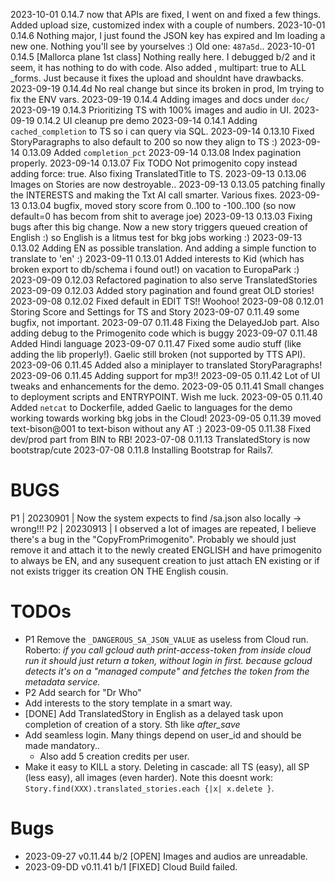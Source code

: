 2023-10-01 0.14.7  now that APIs are fixed, I went on and fixed a few things. Added upload size, customized
                index with a couple of numbers.
2023-10-01 0.14.6  Nothing major, I just found the JSON key has expired and Im loading a new one. Nothing
                   you'll see by yourselves :) Old one: `487a5d`..
2023-10-01 0.14.5  [Mallorca plane 1st class] Nothing really here. I debugged b/2 and it seem,
                   it has nothing to do with code.
                   Also added , multipart: true to ALL _forms. Just because it fixes the upload and shouldnt have drawbacks.
2023-09-19 0.14.4d No real change but since its broken in prod, Im trying to fix the ENV vars.
2023-09-19 0.14.4  Adding images and docs under `doc/`
2023-09-19 0.14.3  Prioritizing TS with 100% images and audio in UI.
2023-09-19 0.14.2  UI cleanup pre demo
2023-09-14 0.14.1  Adding `cached_completion` to TS so i can query via SQL.
2023-09-14 0.13.10 Fixed StoryParagraphs to also default to 200 so now they align to TS :)
2023-09-14 0.13.09 Added `completion_pct`
2023-09-14 0.13.08 Index pagination properly.
2023-09-14 0.13.07 Fix TODO Not primogenito copy instead adding force: true. Also fixing TranslatedTitle to TS.
2023-09-13 0.13.06 Images on Stories are now destroyable..
2023-09-13 0.13.05 patching finally the INTERESTS and making the Txt AI call smarter. Various fixes.
2023-09-13 0.13.04 bugfix, moved story score from 0..100 to -100..100 (so now default=0 has becom from shit to average joe)
2023-09-13 0.13.03 Fixing bugs after this big change. Now a new story triggers queued creation of English :) so English is a
                   litmus test for bkg jobs working :)
2023-09-13 0.13.02 Adding EN as possible translation. And adding a simple function to translate to 'en' :)
2023-09-11 0.13.01 Added interests to Kid (which has broken export to db/schema i found out!) on vacation to EuropaPark :)
2023-09-09 0.12.03 Refactored pagination to also serve TranslatedStories
2023-09-09 0.12.03 Added story pagination and found great OLD stories!
2023-09-08 0.12.02 Fixed default in EDIT TS!! Woohoo!
2023-09-08 0.12.01 Storing Score and Settings for TS and Story
2023-09-07 0.11.49 some bugfix, not important.
2023-09-07 0.11.48 Fixing the DelayedJob part. Also adding debug to the Primogenito code which is buggy
2023-09-07 0.11.48 Added Hindi language
2023-09-07 0.11.47 Fixed some audio stuff (like adding the lib properly!). Gaelic still broken (not supported by TTS API).
2023-09-06 0.11.45 Added also a miniplayer to translated StoryParagraphs!
2023-09-06 0.11.45 Adding support for mp3!!
2023-09-05 0.11.42 Lot of UI tweaks and enhancements for the demo.
2023-09-05 0.11.41 Small changes to deployment scripts and ENTRYPOINT. Wish me luck.
2023-09-05 0.11.40 Added `netcat` to Dockerfile, added Gaelic to languages for the demo
                   working towards working bkg jobs in the Cloud!
2023-09-05 0.11.39 moved text-bison@001 to text-bison without any AT :)
2023-09-05 0.11.38 Fixed dev/prod part from BIN to RB!
2023-07-08 0.11.13 TranslatedStory is now bootstrap/cute
2023-07-08 0.11.8 Installing Bootstrap for Rails7.

# BUGS

P1 | 20230901 | Now the system expects to find /sa.json also locally -> wrong!!!
P2 | 20230913 | I observed a lot of images are repeated, I believe there's a bug in the "CopyFromPrimogenito". Probably we should just remove it and attach it to the newly created ENGLISH and have primogenito to always be EN, and any susequent creation to just attach EN existing or if not exists trigger its creation  ON THE English cousin.

# TODOs

* P1 Remove the `_DANGEROUS_SA_JSON_VALUE` as useless from Cloud run. Roberto: *if you call gcloud auth print-access-token from inside cloud run it should just return a token, without login in first. because gcloud detects it's on a "managed compute"  and fetches the token from the metadata service.*
* P2 Add search for "Dr Who"
* Add interests to the story template in a smart way.
* [DONE] Add TranslatedStory in English as a delayed task upon completion of creation of a story. Sth like *after_save*
* Add seamless login. Many things depend on user_id and should be made mandatory..
    * Also add 5 creation credits per user.
* Make it easy to KILL a story. Deleting in cascade: all TS (easy), all SP (less easy), all images (even harder). Note this doesnt work: `Story.find(XXX).translated_stories.each {|x| x.delete }`.

# Bugs

* 2023-09-27 v0.11.44 b/2 [OPEN] Images and audios are unreadable.
* 2023-09-DD v0.11.41 b/1 [FIXED] Cloud Build failed.
